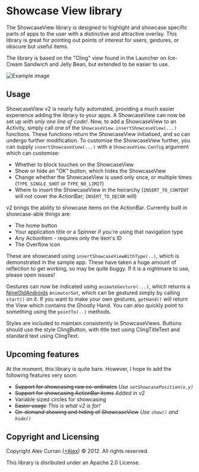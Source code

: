 Showcase View library  
====
  
The ShowcaseView library is designed to highlight and showcase specific parts of apps to the user with a distinctive and attractive overlay. This library is great for pointing out points of interest for users, gestures, or obscure but useful items.

The library is based on the "Cling" view found in the Launcher on Ice-Cream Sandwich and Jelly Bean, but extended to be easier to use.

![Example image](https://raw.github.com/Espiandev/ShowcaseView/master/example.png)

Usage
----

ShowcaseView v2 is nearly fully automated, providing a much easier experience adding the library to your apps. A ShowcaseView can now be set up *with only one line of code!*. Now, to add a ShowcaseView to an Activity, simply call one of the `ShowcaseView.insertShowcaseView(...)` functions. These functions return the ShowcaseView initialised, and so can undergo further modification. To customise the ShowcaseView further, you can supply `insertShowcaseView(...)` with a `ShowcaseView.Config` argument which can customise:
- Whether to block touches on the ShowcaseView
- Show or hide an "OK" button, which hides the ShowcaseView
- Change whether the ShowcaseView is used only once, or multiple times (`TYPE_SINGLE_SHOT` or `TYPE_NO_LIMIT`)
- Where to insert the ShowcaseView in the heirarchy (`INSERT_TO_CONTENT` will not cover the ActionBar; `INSERT_TO_DECOR` will)

v2 brings the ability to showcase items on the ActionBar. Currently built in showcase-able things are:
- The home button 
- Your application title or a Spinner if you're using that navigation type
- Any ActionItem - requires only the item's ID
- The Overflow icon   

These are showcased using `insertShowcaseViewWithType(..)`, which is demonstrated in the sample app. These have taken a huge amount of reflection to get working, so may be quite buggy. If it is a nightmare to use, please open issues!

Gestures can now be indicated using `animateGesture(...)`, which returns a [NineOldAndroids](http://nineoldandroids.com) `AnimatorSet`, which can be gestured simply by calling `start()` on it. If you want to make your own gestures, `getHand()` will return the View which contains the Ghostly Hand. You can also quickly point to something using the `pointTo(..)` methods.

Styles are included to maintain consistently in ShowcaseViews. Buttons should use the style ClingButton, with title text using ClingTitleText and standard text using ClingText.

Upcoming features
----

At the moment, this library is quite bare. However, I hope to add the following features very soon:
- ~~Support for showcasing raw co-ordinates~~ _Use `setShowcasePosition(x,y)`_
- ~~Support for showcasing ActionBar items~~ _Added in v2_
- Variable sized circles for showcasing
- ~~Easier usage~~ _This is what v2 is for!_
- ~~On-demand showing and hiding of ShowcaseView~~ _Use `show()` and `hide()`_

Copyright and Licensing
----

Copyright Alex Curran ([+Alex](https://plus.google.com/110510888639261520925/posts)) © 2012. All rights reserved.

This library is disributed under an Apache 2.0 License.
